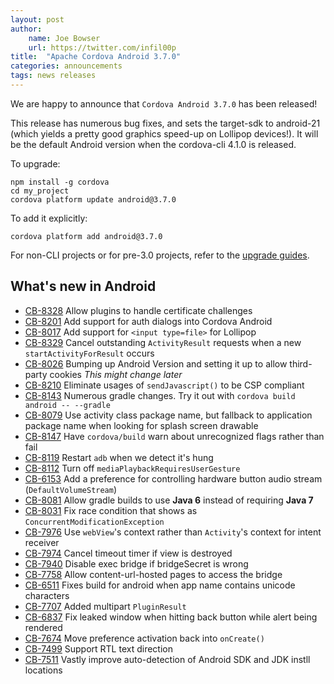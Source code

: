```yaml
---
layout: post
author:
    name: Joe Bowser
    url: https://twitter.com/infil00p
title:  "Apache Cordova Android 3.7.0"
categories: announcements
tags: news releases
---
```


We are happy to announce that `Cordova Android 3.7.0` has been released!

This release has numerous bug fixes, and sets the target-sdk to android-21 (which yields a pretty good graphics speed-up on Lollipop devices!). It will be the default Android version when the cordova-cli 4.1.0 is released.

To upgrade:

    npm install -g cordova
    cd my_project
    cordova platform update android@3.7.0

To add it explicitly:

    cordova platform add android@3.7.0



For non-CLI projects or for pre-3.0 projects, refer to the [upgrade guides](http://cordova.apache.org/docs/en/edge/guide_platforms_index.md.html).

<!--more-->

## What's new in Android

* [CB-8328](https://issues.apache.org/jira/browse/CB-8328) Allow plugins to handle certificate challenges
* [CB-8201](https://issues.apache.org/jira/browse/CB-8201) Add support for auth dialogs into Cordova Android
* [CB-8017](https://issues.apache.org/jira/browse/CB-8017) Add support for `<input type=file>` for Lollipop
* [CB-8329](https://issues.apache.org/jira/browse/CB-8239) Cancel outstanding `ActivityResult` requests when a new `startActivityForResult` occurs
* [CB-8026](https://issues.apache.org/jira/browse/CB-8026) Bumping up Android Version and setting it up to allow third-party cookies *This might change later*
* [CB-8210](https://issues.apache.org/jira/browse/CB-8210) Eliminate usages of `sendJavascript()` to be CSP compliant
* [CB-8143](https://issues.apache.org/jira/browse/CB-8143) Numerous gradle changes. Try it out with `cordova build android -- --gradle`
* [CB-8079](https://issues.apache.org/jira/browse/CB-8079) Use activity class package name, but fallback to application package name when looking for splash screen drawable
* [CB-8147](https://issues.apache.org/jira/browse/CB-8147) Have `cordova/build` warn about unrecognized flags rather than fail
* [CB-8119](https://issues.apache.org/jira/browse/CB-8119) Restart `adb` when we detect it's hung
* [CB-8112](https://issues.apache.org/jira/browse/CB-8112) Turn off `mediaPlaybackRequiresUserGesture`
* [CB-6153](https://issues.apache.org/jira/browse/CB-6153) Add a preference for controlling hardware button audio stream (`DefaultVolumeStream`)
* [CB-8081](https://issues.apache.org/jira/browse/CB-8081) Allow gradle builds to use **Java 6** instead of requiring **Java 7**
* [CB-8031](https://issues.apache.org/jira/browse/CB-8031) Fix race condition that shows as `ConcurrentModificationException`
* [CB-7976](https://issues.apache.org/jira/browse/CB-7976) Use `webView`'s context rather than `Activity`'s context for intent receiver
* [CB-7974](https://issues.apache.org/jira/browse/CB-7974) Cancel timeout timer if view is destroyed
* [CB-7940](https://issues.apache.org/jira/browse/CB-7940) Disable exec bridge if bridgeSecret is wrong
* [CB-7758](https://issues.apache.org/jira/browse/CB-7758) Allow content-url-hosted pages to access the bridge
* [CB-6511](https://issues.apache.org/jira/browse/CB-6511) Fixes build for android when app name contains unicode characters
* [CB-7707](https://issues.apache.org/jira/browse/CB-7707) Added multipart `PluginResult`
* [CB-6837](https://issues.apache.org/jira/browse/CB-6837) Fix leaked window when hitting back button while alert being rendered
* [CB-7674](https://issues.apache.org/jira/browse/CB-7674)  Move preference activation back into `onCreate()`
* [CB-7499](https://issues.apache.org/jira/browse/CB-7499)  Support RTL text direction
* [CB-7511](https://issues.apache.org/jira/browse/CB-7511) Vastly improve auto-detection of Android SDK and JDK instll locations


